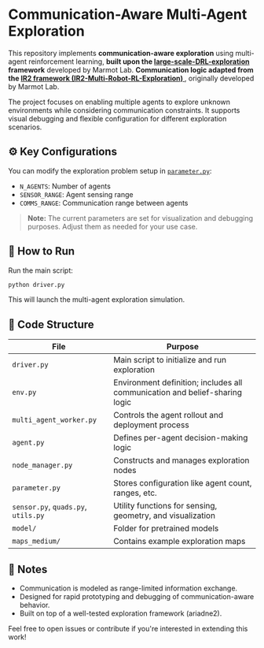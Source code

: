 # Communication-Aware Multi-Agent Exploration

This repository implements **communication-aware exploration** using multi-agent reinforcement learning, **built upon the [large-scale-DRL-exploration
](https://github.com/marmotlab/large-scale-DRL-exploration) framework** developed by Marmot Lab. **Communication logic adapted from the [ IR2 framework (IR2-Multi-Robot-RL-Exploration) ](https://github.com/marmotlab/IR2-Multi-Robot-RL-Exploration)**,  originally developed by Marmot Lab.


The project focuses on enabling multiple agents to explore unknown environments while considering communication constraints. It supports visual debugging and flexible configuration for different exploration scenarios.

## ⚙️ Key Configurations

You can modify the exploration problem setup in [`parameter.py`](parameter.py):

* `N_AGENTS`: Number of agents
* `SENSOR_RANGE`: Agent sensing range
* `COMMS_RANGE`: Communication range between agents

> **Note:** The current parameters are set for visualization and debugging purposes. Adjust them as needed for your use case.

## 🚀 How to Run

Run the main script:

```bash
python driver.py
```

This will launch the multi-agent exploration simulation.

## 📂 Code Structure

| File                                | Purpose                                                                     |
| ----------------------------------- | --------------------------------------------------------------------------- |
| `driver.py`                         | Main script to initialize and run exploration                               |
| `env.py`                            | Environment definition; includes all communication and belief-sharing logic |
| `multi_agent_worker.py`             | Controls the agent rollout and deployment process                           |
| `agent.py`                          | Defines per-agent decision-making logic                                     |
| `node_manager.py`                   | Constructs and manages exploration nodes                                    |
| `parameter.py`                      | Stores configuration like agent count, ranges, etc.                         |
| `sensor.py`, `quads.py`, `utils.py` | Utility functions for sensing, geometry, and visualization                  |
| `model/`                            | Folder for pretrained models                                                |
| `maps_medium/`                      | Contains example exploration maps                                           |

## 📌 Notes

* Communication is modeled as range-limited information exchange.
* Designed for rapid prototyping and debugging of communication-aware behavior.
* Built on top of a well-tested exploration framework (ariadne2).

Feel free to open issues or contribute if you're interested in extending this work!
